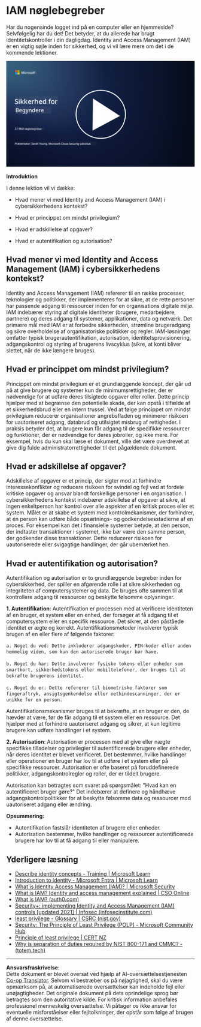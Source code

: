 <!--
CO_OP_TRANSLATOR_METADATA:
{
  "original_hash": "2e3864e3d579f0dbb4ac2ec8c5f82acf",
  "translation_date": "2025-09-03T19:35:44+00:00",
  "source_file": "2.1 IAM key concepts.md",
  "language_code": "da"
}
-->
# IAM nøglebegreber

Har du nogensinde logget ind på en computer eller en hjemmeside? Selvfølgelig har du det! Det betyder, at du allerede har brugt identitetskontroller i din dagligdag. Identity and Access Management (IAM) er en vigtig søjle inden for sikkerhed, og vi vil lære mere om det i de kommende lektioner.

[![Se videoen](../../translated_images/2-1_placeholder.00302da3e773051f1319ab8d93ff0f19d3e80a27d4f939e647839f280ac9c0fb.da.png)](https://learn-video.azurefd.net/vod/player?id=3d2a9cb5-e25a-4b25-9e5a-b3fee2360f24)

**Introduktion**

I denne lektion vil vi dække:

- Hvad mener vi med Identity and Access Management (IAM) i
  cybersikkerhedens kontekst?
  
- Hvad er princippet om mindst privilegium?
  
- Hvad er adskillelse af opgaver?
  
- Hvad er autentifikation og autorisation?

## Hvad mener vi med Identity and Access Management (IAM) i cybersikkerhedens kontekst?

Identity and Access Management (IAM) refererer til en række processer, teknologier og politikker, der implementeres for at sikre, at de rette personer har passende adgang til ressourcer inden for en organisations digitale miljø. IAM indebærer styring af digitale identiteter (brugere, medarbejdere, partnere) og deres adgang til systemer, applikationer, data og netværk. Det primære mål med IAM er at forbedre sikkerheden, strømline brugeradgang og sikre overholdelse af organisatoriske politikker og regler. IAM-løsninger omfatter typisk brugerautentifikation, autorisation, identitetsprovisionering, adgangskontrol og styring af brugerens livscyklus (sikre, at konti bliver slettet, når de ikke længere bruges).

## Hvad er princippet om mindst privilegium?

Princippet om mindst privilegium er et grundlæggende koncept, der går ud på at give brugere og systemer kun de minimumsrettigheder, der er nødvendige for at udføre deres tilsigtede opgaver eller roller. Dette princip hjælper med at begrænse den potentielle skade, der kan opstå i tilfælde af et sikkerhedsbrud eller en intern trussel. Ved at følge princippet om mindst privilegium reducerer organisationer angrebsfladen og minimerer risikoen for uautoriseret adgang, databrud og utilsigtet misbrug af rettigheder. I praksis betyder det, at brugere kun får adgang til de specifikke ressourcer og funktioner, der er nødvendige for deres jobroller, og ikke mere. For eksempel, hvis du kun skal læse et dokument, ville det være overdrevet at give dig fulde administratorrettigheder til det pågældende dokument.

## Hvad er adskillelse af opgaver?

Adskillelse af opgaver er et princip, der sigter mod at forhindre interessekonflikter og reducere risikoen for svindel og fejl ved at fordele kritiske opgaver og ansvar blandt forskellige personer i en organisation. I cybersikkerhedens kontekst indebærer adskillelse af opgaver at sikre, at ingen enkeltperson har kontrol over alle aspekter af en kritisk proces eller et system. Målet er at skabe et system med kontrolmekanismer, der forhindrer, at én person kan udføre både opsætnings- og godkendelsesstadierne af en proces. For eksempel kan det i finansielle systemer betyde, at den person, der indtaster transaktioner i systemet, ikke bør være den samme person, der godkender disse transaktioner. Dette reducerer risikoen for uautoriserede eller svigagtige handlinger, der går ubemærket hen.

## Hvad er autentifikation og autorisation?

Autentifikation og autorisation er to grundlæggende begreber inden for cybersikkerhed, der spiller en afgørende rolle i at sikre sikkerheden og integriteten af computersystemer og data. De bruges ofte sammen til at kontrollere adgang til ressourcer og beskytte følsomme oplysninger.

**1. Autentifikation**: Autentifikation er processen med at verificere identiteten af en bruger, et system eller en enhed, der forsøger at få adgang til et computersystem eller en specifik ressource. Det sikrer, at den påståede identitet er ægte og korrekt. Autentifikationsmetoder involverer typisk brugen af en eller flere af følgende faktorer:
    
    a. Noget du ved: Dette inkluderer adgangskoder, PIN-koder eller anden hemmelig viden, som kun den autoriserede bruger bør have.
    
    b. Noget du har: Dette involverer fysiske tokens eller enheder som smartkort, sikkerhedstokens eller mobiltelefoner, der bruges til at bekræfte brugerens identitet.
    
    c. Noget du er: Dette refererer til biometriske faktorer som fingeraftryk, ansigtsgenkendelse eller nethindescanninger, der er unikke for en person.
    

Autentifikationsmekanismer bruges til at bekræfte, at en bruger er den, de hævder at være, før de får adgang til et system eller en ressource. Det hjælper med at forhindre uautoriseret adgang og sikrer, at kun legitime brugere kan udføre handlinger i et system.

**2. Autorisation**: Autorisation er processen med at give eller nægte specifikke tilladelser og privilegier til autentificerede brugere eller enheder, når deres identitet er blevet verificeret. Det bestemmer, hvilke handlinger eller operationer en bruger har lov til at udføre i et system eller på specifikke ressourcer. Autorisation er ofte baseret på foruddefinerede politikker, adgangskontrolregler og roller, der er tildelt brugere.

Autorisation kan betragtes som svaret på spørgsmålet: "Hvad kan en autentificeret bruger gøre?" Det indebærer at definere og håndhæve adgangskontrolpolitikker for at beskytte følsomme data og ressourcer mod uautoriseret adgang eller ændring.

**Opsummering:**

- Autentifikation fastslår identiteten af brugere eller enheder.
- Autorisation bestemmer, hvilke handlinger og ressourcer autentificerede brugere har lov til at få adgang til eller manipulere.

## Yderligere læsning

- [Describe identity concepts - Training | Microsoft Learn](https://learn.microsoft.com/training/modules/describe-identity-principles-concepts/?WT.mc_id=academic-96948-sayoung)
- [Introduction to identity - Microsoft Entra | Microsoft Learn](https://learn.microsoft.com/azure/active-directory/fundamentals/identity-fundamental-concepts?WT.mc_id=academic-96948-sayoung)
- [What is Identity Access Management (IAM)? | Microsoft Security](https://www.microsoft.com/security/business/security-101/what-is-identity-access-management-iam?WT.mc_id=academic-96948-sayoung)
- [What is IAM? Identity and access management explained | CSO Online](https://www.csoonline.com/article/518296/what-is-iam-identity-and-access-management-explained.html)
- [What is IAM? (auth0.com)](https://auth0.com/blog/what-is-iam/)
- [Security+: implementing Identity and Access Management (IAM) controls [updated 2021] | Infosec (infosecinstitute.com)](https://resources.infosecinstitute.com/certifications/securityplus/security-implementing-identity-and-access-management-iam-controls/)
- [least privilege - Glossary | CSRC (nist.gov)](https://csrc.nist.gov/glossary/term/least_privilege)
- [Security: The Principle of Least Privilege (POLP) - Microsoft Community Hub](https://techcommunity.microsoft.com/t5/azure-sql-blog/security-the-principle-of-least-privilege-polp/ba-p/2067390?WT.mc_id=academic-96948-sayoung)
- [Principle of least privilege | CERT NZ](https://www.cert.govt.nz/it-specialists/critical-controls/principle-of-least-privilege/)
- [Why is separation of duties required by NIST 800-171 and CMMC? - (totem.tech)](https://www.totem.tech/cmmc-separation-of-duties/)

---

**Ansvarsfraskrivelse**:  
Dette dokument er blevet oversat ved hjælp af AI-oversættelsestjenesten [Co-op Translator](https://github.com/Azure/co-op-translator). Selvom vi bestræber os på nøjagtighed, skal du være opmærksom på, at automatiserede oversættelser kan indeholde fejl eller unøjagtigheder. Det originale dokument på dets oprindelige sprog bør betragtes som den autoritative kilde. For kritisk information anbefales professionel menneskelig oversættelse. Vi påtager os ikke ansvar for eventuelle misforståelser eller fejltolkninger, der opstår som følge af brugen af denne oversættelse.